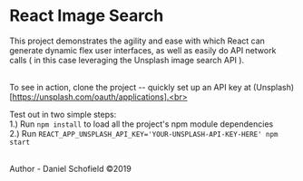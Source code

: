# React Image Search

This project demonstrates the agility and ease with which React can generate dynamic flex user interfaces, as well as easily do API network calls ( in this case leveraging the Unsplash image search API ).<br><br>

To see in action, clone the project -- quickly set up an API key at (Unsplash)[https://unsplash.com/oauth/applications].<br><br>

Test out in two simple steps:<br>
1.) Run `npm install` to load all the project's npm module dependencies <br>
2.) Run `REACT_APP_UNSPLASH_API_KEY='YOUR-UNSPLASH-API-KEY-HERE' npm start`<br><br>


Author - Daniel Schofield ©2019
